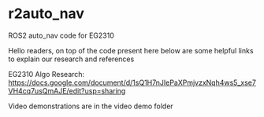 # r2auto_nav
ROS2 auto_nav code for EG2310



Hello readers, on top of the code present here below are some helpful links to explain our research and references


EG2310 Algo Research: https://docs.google.com/document/d/1sQ1H7nJIePaXPmjvzxNqh4ws5_xse7VH4cq7usQmAJE/edit?usp=sharing

Video demonstrations are in the video demo folder




